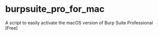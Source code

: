 # burpsuite_pro_for_mac
A script to easily activate the macOS version of Burp Suite Professional [Free]
